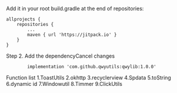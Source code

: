 Add it in your root build.gradle at the end of repositories:

	allprojects {
		repositories {
			...
			maven { url 'https://jitpack.io' }
		}
	}
Step 2. Add the dependencyCancel changes

	
	        implementation 'com.github.qwyutils:qwylib:1.0.0'
	
Function list
 1.ToastUtils
 2.okhttp
 3.recyclerview
 4.Spdata
 5.toString
 6.dynamic id
 7.Windowutil
 8.Timmer
 9.ClickUtils
